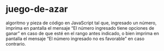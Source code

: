 # juego-de-azar
algoritmo y pieza de código en JavaScript tal que, ingresado un número, imprima en pantalla el mensaje “El número ingresado tiene opciones de ganar” en caso de que esté en el rango antes indicado, o bien imprima en pantalla el mensaje “El número ingresado no es favorable” en caso contrario.
